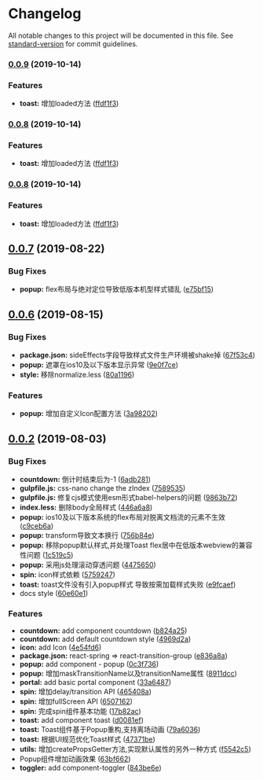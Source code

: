 # Changelog

All notable changes to this project will be documented in this file. See [standard-version](https://github.com/conventional-changelog/standard-version) for commit guidelines.

### [0.0.9](https://github.com/worldzhao/dora-ui/compare/v0.0.7...v0.0.9) (2019-10-14)


### Features

* **toast:** 增加loaded方法 ([ffdf1f3](https://github.com/worldzhao/dora-ui/commit/ffdf1f334a876dc66cc578f556b233d05b15c81d))

### [0.0.8](https://github.com/worldzhao/dora-ui/compare/v0.0.7...v0.0.8) (2019-10-14)


### Features

* **toast:** 增加loaded方法 ([ffdf1f3](https://github.com/worldzhao/dora-ui/commit/ffdf1f334a876dc66cc578f556b233d05b15c81d))

### [0.0.8](https://github.com/worldzhao/dora-ui/compare/v0.0.7...v0.0.8) (2019-10-14)


### Features

* **toast:** 增加loaded方法 ([ffdf1f3](https://github.com/worldzhao/dora-ui/commit/ffdf1f334a876dc66cc578f556b233d05b15c81d))

## [0.0.7](https://github.com/worldzhao/dora-ui/compare/v0.0.6...v0.0.7) (2019-08-22)


### Bug Fixes

* **popup:** flex布局与绝对定位导致低版本机型样式错乱 ([e75bf15](https://github.com/worldzhao/dora-ui/commit/e75bf15))



## [0.0.6](https://github.com/worldzhao/dora-ui/compare/v0.0.2...v0.0.6) (2019-08-15)


### Bug Fixes

* **package.json:** sideEffects字段导致样式文件生产环境被shake掉 ([67f53c4](https://github.com/worldzhao/dora-ui/commit/67f53c4))
* **popup:** 遮罩在ios10及以下版本显示异常 ([9e0f7ce](https://github.com/worldzhao/dora-ui/commit/9e0f7ce))
* **style:** 移除normalize.less ([80a1196](https://github.com/worldzhao/dora-ui/commit/80a1196))


### Features

* **popup:** 增加自定义Icon配置方法 ([3a98202](https://github.com/worldzhao/dora-ui/commit/3a98202))



## [0.0.2](https://github.com/worldzhao/dora-ui/compare/4e54fd6...v0.0.2) (2019-08-03)


### Bug Fixes

* **countdown:** 倒计时结束后为-1 ([6adb281](https://github.com/worldzhao/dora-ui/commit/6adb281))
* **gulpfile.js:** css-nano change the zIndex ([7589535](https://github.com/worldzhao/dora-ui/commit/7589535))
* **gulpfile.js:** 修复cjs模式使用esm形式babel-helpers的问题 ([9863b72](https://github.com/worldzhao/dora-ui/commit/9863b72))
* **index.less:** 删除body全局样式 ([446a6a8](https://github.com/worldzhao/dora-ui/commit/446a6a8))
* **popup:** ios10及以下版本系统的flex布局对脱离文档流的元素不生效 ([c9ceb6a](https://github.com/worldzhao/dora-ui/commit/c9ceb6a))
* **popup:** transform导致文本换行 ([756b84e](https://github.com/worldzhao/dora-ui/commit/756b84e))
* **popup:** 移除popup默认样式,并处理Toast flex居中在低版本webview的兼容性问题 ([1c519c5](https://github.com/worldzhao/dora-ui/commit/1c519c5))
* **popup:** 采用js处理滚动穿透问题 ([4475650](https://github.com/worldzhao/dora-ui/commit/4475650))
* **spin:** icon样式依赖 ([5759247](https://github.com/worldzhao/dora-ui/commit/5759247))
* **toast:** toast文件没有引入popup样式 导致按需加载样式失败 ([e9fcaef](https://github.com/worldzhao/dora-ui/commit/e9fcaef))
* docs style ([60e60e1](https://github.com/worldzhao/dora-ui/commit/60e60e1))


### Features

* **countdown:** add component countdown ([b824a25](https://github.com/worldzhao/dora-ui/commit/b824a25))
* **countdown:** add default countdown style ([4969d2a](https://github.com/worldzhao/dora-ui/commit/4969d2a))
* **icon:** add Icon ([4e54fd6](https://github.com/worldzhao/dora-ui/commit/4e54fd6))
* **package.json:** react-spring => react-transition-group ([e836a8a](https://github.com/worldzhao/dora-ui/commit/e836a8a))
* **popup:** add component - popup ([0c3f736](https://github.com/worldzhao/dora-ui/commit/0c3f736))
* **popup:** 增加maskTransitionName以及transitionName属性 ([8911dcc](https://github.com/worldzhao/dora-ui/commit/8911dcc))
* **portal:** add basic portal component ([33a6487](https://github.com/worldzhao/dora-ui/commit/33a6487))
* **spin:** 增加delay/transition API ([465408a](https://github.com/worldzhao/dora-ui/commit/465408a))
* **spin:** 增加fullScreen API ([6507162](https://github.com/worldzhao/dora-ui/commit/6507162))
* **spin:** 完成spin组件基本功能 ([17b82ac](https://github.com/worldzhao/dora-ui/commit/17b82ac))
* **toast:** add component toast ([d0081ef](https://github.com/worldzhao/dora-ui/commit/d0081ef))
* **toast:** Toast组件基于Popup重构,支持离场动画 ([79a6036](https://github.com/worldzhao/dora-ui/commit/79a6036))
* **toast:** 根据UI规范优化Toast样式 ([47371be](https://github.com/worldzhao/dora-ui/commit/47371be))
* **utils:** 增加createPropsGetter方法,实现默认属性的另外一种方式 ([f5542c5](https://github.com/worldzhao/dora-ui/commit/f5542c5))
* Popup组件增加动画效果 ([63bf662](https://github.com/worldzhao/dora-ui/commit/63bf662))
* **toggler:** add component-toggler ([843be6e](https://github.com/worldzhao/dora-ui/commit/843be6e))
